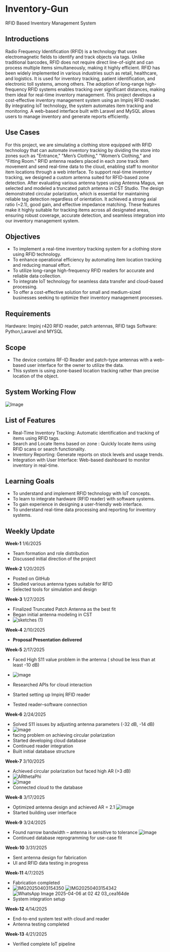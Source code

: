 # Inventory-Gun
RFID Based Inventory Management System

## Introductions
Radio Frequency Identification (RFID) is a technology that uses electromagnetic fields to identify and track objects via tags. Unlike traditional barcodes, RFID does not require direct line-of-sight and can process multiple items simultaneously, making it highly efficient.
RFID has been widely implemented in various industries such as retail, healthcare, and logistics. It is used for inventory tracking, patient identification, and electronic toll systems, among others. The adoption of long-range high-frequency RFID systems enables tracking over significant distances, making them ideal for real-time inventory management.
This project develops a cost-effective inventory management system using an Impinj RFID reader. By integrating IoT technology, the system automates item tracking and monitoring. A web-based interface built with Laravel and MySQL allows users to manage inventory and generate reports efficiently.

## Use Cases
For this project, we are simulating a clothing store equipped with RFID technology that can automate inventory tracking by dividing the store into zones such as "Entrance," "Men’s Clothing," "Women’s Clothing," and "Fitting Room." RFID antenna readers placed in each zone track item movement and send real-time data to the cloud, enabling staff to monitor item locations through a web interface.
To support real-time inventory tracking, we designed a custom antenna suited for RFID-based zone detection. After evaluating various antenna types using Antenna Magus, we selected and modeled a truncated patch antenna in CST Studio. The design demonstrated circular polarization, which is essential for maintaining reliable tag detection regardless of orientation. It achieved a strong axial ratio (~2.1), good gain, and effective impedance matching. These features make it highly suitable for tracking items across all designated areas, ensuring robust coverage, accurate detection, and seamless integration into our inventory management system.
 


## Objectives
- To implement a real-time inventory tracking system for a clothing store using RFID technology.
- To enhance operational efficiency by automating item location tracking and reducing manual effort.
- To utilize long-range high-frequency RFID readers for accurate and reliable data collection.
- To integrate IoT technology for seamless data transfer and cloud-based processing.
- To offer a cost-effective solution for small and medium-sized businesses seeking to optimize their inventory management processes.

## Requirements
Hardware: Impinj r420  RFID reader, patch antennas, RFID tags
Software: Python,Laravel and MYSQL

## Scope
- The device contains RF-ID Reader and patch-type antennas with a web-based user interface for the owner to utilize the data.
- This system is using zone-based location tracking rather than precise location of the object.

## System Working Flow
![Image](https://github.com/user-attachments/assets/15448d56-50b2-4863-a1f1-1e8e22d92ae8)

## List of Features
- Real-Time Inventory Tracking: Automatic identification and tracking of items using RFID tags.
- Search and Locate Items based on zone : Quickly locate items using RFID scans or search functionality.
- Inventory Reporting: Generate reports on stock levels and usage trends.
- Integration with User Interface: Web-based dashboard to monitor inventory in real-time.

## Learning Goals
- To understand and implement RFID technology with IoT concepts.
- To learn to integrate hardware (RFID reader) with software systems.
- To gain experience in designing a user-friendly web interface.
- To understand real-time data processing and reporting for inventory systems.

## Weekly Update 
**Week-1** 
 1/6/2025
- Team formation and role distribution  
- Discussed initial direction of the project

**Week-2**
 1/20/2025
- Posted on GitHub  
- Studied various antenna types suitable for RFID  
- Selected tools for simulation and design

**Week-3**
 1/27/2025
- Finalized Truncated Patch Antenna as the best fit  
- Began initial antenna modeling in CST
- ![sketches (1)](https://github.com/user-attachments/assets/c3532035-8ee2-40de-9180-7f3a9fdc7e1c)


**Week-4**
 2/10/2025
- **Proposal Presentation delivered**
   
**Week-5**
 2/17/2025
- Faced High S11 value problem in the antenna ( shoud be less than at least -10 dB)
- ![image](https://github.com/user-attachments/assets/15a99e80-942e-489e-abbe-a53b5625f6b3)

- Researched APIs for cloud interaction  
- Started setting up Impinj RFID reader
- Tested reader–software connection

**Week-6**
 2/24/2025
- Solved S11 issues by adjusting antenna parameters (-32 dB, -14 dB)
- ![image](https://github.com/user-attachments/assets/0454e1c6-2dd3-4d2d-87f3-7b29aaabc14e)
- facing problem on achieving circular polarization 
- Started developing cloud database
- Continued reader integration  
- Built initial database structure

**Week-7**
 3/10/2025
- Achieved circular polarization but faced high AR (>3 dB)
-  ![ARthetaPhi](https://github.com/user-attachments/assets/5904ffe2-3bd4-4c70-8e72-655f11fe25e3)
-  ![image](https://github.com/user-attachments/assets/ac2d1313-7095-45bd-a8da-2818ed124705)
- Connected cloud to the database  

**Week-8**
 3/17/2025
- Optimized antenna design and achieved AR = 2.1
![image](https://github.com/user-attachments/assets/d66acfc5-d1e6-4ad2-a856-50bfea81a6e6)
- Started building user interface

**Week-9**
  3/24/2025
- Found narrow bandwidth – antenna is sensitive to tolerance
  ![image](https://github.com/user-attachments/assets/f9271082-8182-4960-ab4d-5f6c4cb0b28b)
- Continued database reprogramming for use-case fit

**Week-10**
  3/31/2025
- Sent antenna design for fabrication  
- UI and RFID data testing in progress

**Week-11**
  4/7/2025
- Fabrication completed
- ![IMG20250403154350](https://github.com/user-attachments/assets/03510e1e-b4ba-41c9-89c3-68c8e7a1b5ee)
![IMG20250403154342](https://github.com/user-attachments/assets/d6223944-eaff-4a4d-b179-d6b9df799d3f)
![WhatsApp Image 2025-04-06 at 02 42 03_cea164de](https://github.com/user-attachments/assets/6da8ee50-af40-44b0-931e-6eb734eb9753)
- System integration setup

**Week-12**
  4/14/2025 
- End-to-end system test with cloud and reader
- Antenna testing completed

**Week-13**
  4/21/2025
- Verified complete IoT pipeline



